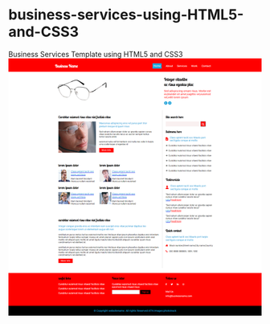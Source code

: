 # business-services-using-HTML5-and-CSS3
Business Services Template using HTML5 and CSS3
<img src="https://github.com/pramod-ravuri/business-services-using-HTML5-and-CSS3/blob/main/01-business/assets/images/business-services.png" alt="business-services">
